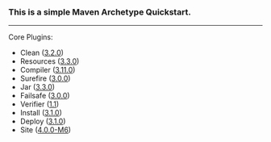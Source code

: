 ### This is a simple Maven Archetype Quickstart.

---
Core Plugins:
  - Clean ([3.2.0](https://maven.apache.org/plugins/maven-clean-plugin/plugin-info.html))
  - Resources ([3.3.0](https://maven.apache.org/plugins/maven-resources-plugin/plugin-info.html))
  - Compiler ([3.11.0](https://maven.apache.org/plugins/maven-compiler-plugin/plugin-info.html))
  - Surefire ([3.0.0](https://maven.apache.org/surefire/maven-surefire-plugin/plugin-info.html))
  - Jar ([3.3.0](https://maven.apache.org/plugins/maven-jar-plugin/plugin-info.html))
  - Failsafe ([3.0.0](https://maven.apache.org/surefire/maven-failsafe-plugin/plugin-info.html))
  - Verifier ([1.1](https://maven.apache.org/plugins/maven-verifier-plugin/plugin-info.html))
  - Install ([3.1.0](https://maven.apache.org/plugins/maven-install-plugin/plugin-info.html))
  - Deploy ([3.1.0](https://maven.apache.org/plugins/maven-deploy-plugin/plugin-info.html))
  - Site ([4.0.0-M6](https://maven.apache.org/plugins/maven-site-plugin/index.html))
